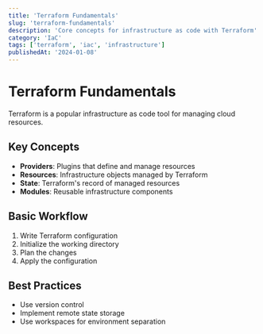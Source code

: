 ```yaml
---
title: 'Terraform Fundamentals'
slug: 'terraform-fundamentals'
description: 'Core concepts for infrastructure as code with Terraform'
category: 'IaC'
tags: ['terraform', 'iac', 'infrastructure']
publishedAt: '2024-01-08'
---
```


# Terraform Fundamentals

Terraform is a popular infrastructure as code tool for managing cloud resources.

## Key Concepts

- **Providers**: Plugins that define and manage resources
- **Resources**: Infrastructure objects managed by Terraform
- **State**: Terraform's record of managed resources
- **Modules**: Reusable infrastructure components

## Basic Workflow

1. Write Terraform configuration
2. Initialize the working directory
3. Plan the changes
4. Apply the configuration

## Best Practices

- Use version control
- Implement remote state storage
- Use workspaces for environment separation
